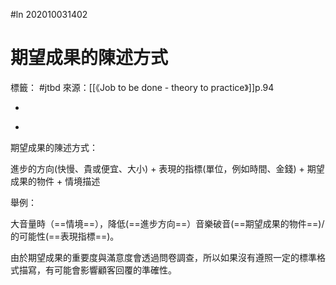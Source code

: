 #ln 202010031402
# 期望成果的陳述方式
標籤： #jtbd
來源：[[《Job to be done - theory to practice》]]p.94

-

>

-

期望成果的陳述方式：

進步的方向(快慢、貴或便宜、大小) + 表現的指標(單位，例如時間、金錢) + 期望成果的物件 + 情境描述

舉例：

大音量時（==情境==），降低(==進步方向==）音樂破音(==期望成果的物件==)/的可能性(==表現指標==)。

由於期望成果的重要度與滿意度會透過問卷調查，所以如果沒有遵照一定的標準格式描寫，有可能會影響顧客回覆的準確性。
